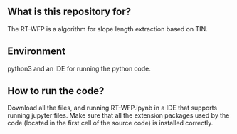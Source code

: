 ## What is this repository for?
The RT-WFP is a algorithm for slope length extraction based on TIN.

## Environment
python3 and an IDE for running the python code.

## How to run the code? 
Download all the files, and running RT-WFP.ipynb in a IDE that supports running jupyter files. Make sure that all the extension packages used by the code (located in the first cell of the source code) is installed correctly.
